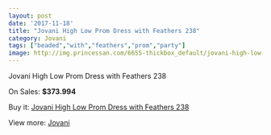 ```yaml
---
layout: post
date: '2017-11-18'
title: "Jovani High Low Prom Dress with Feathers 238"
category: Jovani
tags: ["beaded","with","feathers","prom","party"]
image: http://img.princessan.com/6655-thickbox_default/jovani-high-low-prom-dress-with-feathers-238.jpg
---
```

Jovani High Low Prom Dress with Feathers 238

On Sales: **$373.994**
<a href="https://www.princessan.com/en/jovani/3031-jovani-high-low-prom-dress-with-feathers-238.html"><amp-img layout="responsive" width="600" height="600" src="//img.princessan.com/6655-thickbox_default/jovani-high-low-prom-dress-with-feathers-238.jpg" alt="Jovani High Low Prom Dress with Feathers 238 0" /></a>
<a href="https://www.princessan.com/en/jovani/3031-jovani-high-low-prom-dress-with-feathers-238.html"><amp-img layout="responsive" width="600" height="600" src="//img.princessan.com/6657-thickbox_default/jovani-high-low-prom-dress-with-feathers-238.jpg" alt="Jovani High Low Prom Dress with Feathers 238 1" /></a>
<a href="https://www.princessan.com/en/jovani/3031-jovani-high-low-prom-dress-with-feathers-238.html"><amp-img layout="responsive" width="600" height="600" src="//img.princessan.com/6656-thickbox_default/jovani-high-low-prom-dress-with-feathers-238.jpg" alt="Jovani High Low Prom Dress with Feathers 238 2" /></a>

Buy it: [Jovani High Low Prom Dress with Feathers 238](https://www.princessan.com/en/jovani/3031-jovani-high-low-prom-dress-with-feathers-238.html "Jovani High Low Prom Dress with Feathers 238")

View more: [Jovani](https://www.princessan.com/en/26-jovani "Jovani")